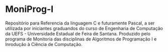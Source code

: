 # MoniProg-I
Repositório para Referencia da linguagem C e futuramente Pascal, a ser utilizada por iniciantes graduandos do curso de Engenharia de Computação da UEFS - Universidade Estadual de Feira de Santana.
Produzido pelo programa de Monitoria das disciplinas de Algoritmos de Programação I e Inrodução à Ciência de Computação.
